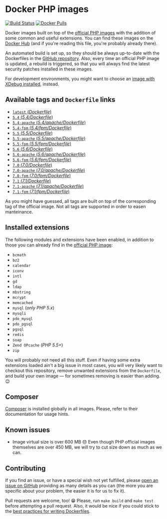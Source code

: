 # Docker PHP images
[![Build Status](https://travis-ci.org/Chialab/docker-php.svg?branch=master)](https://travis-ci.org/Chialab/docker-php)
[![Docker Pulls](https://img.shields.io/docker/pulls/chialab/php.svg)](https://hub.docker.com/r/chialab/php/)

Docker images built on top of the [official PHP images](https://hub.docker.com/r/_/php/) with the addition of some common and useful extensions. You can find these images on the [Docker Hub](https://hub.docker.com/r/chialab/php/) (and if you're reading this file, you're probably already there).

An automated build is set up, so they should be always up-to-date with the Dockerfiles in the [GitHub repository](https://github.com/Chialab/docker-php). Also, every time an official PHP image is updated, a rebuild is triggered, so that you will always find the latest security patches installed in these images.

For development environments, you might want to choose an [image with XDebug installed](https://hub.docker.com/r/chialab/php-dev/), instead.

## Available tags and `Dockerfile` links
- [`latest` (_Dockerfile_)](https://github.com/Chialab/docker-php/blob/master/Dockerfile)
- [`5.4` (_5.4/Dockerfile_)](https://github.com/Chialab/docker-php/blob/master/5.4/Dockerfile)
- [`5.4-apache` (_5.4/apache/Dockerfile_)](https://github.com/Chialab/docker-php/blob/master/5.4/apache/Dockerfile)
- [`5.4-fpm` (_5.4/fpm/Dockerfile_)](https://github.com/Chialab/docker-php/blob/master/5.4/fpm/Dockerfile)
- [`5.5` (_5.5/Dockerfile_)](https://github.com/Chialab/docker-php/blob/master/5.5/Dockerfile)
- [`5.5-apache` (_5.5/apache/Dockerfile_)](https://github.com/Chialab/docker-php/blob/master/5.5/apache/Dockerfile)
- [`5.5-fpm` (_5.5/fpm/Dockerfile_)](https://github.com/Chialab/docker-php/blob/master/5.5/fpm/Dockerfile)
- [`5.6` (_5.6/Dockerfile_)](https://github.com/Chialab/docker-php/blob/master/5.6/Dockerfile)
- [`5.6-apache` (_5.6/apache/Dockerfile_)](https://github.com/Chialab/docker-php/blob/master/5.6/apache/Dockerfile)
- [`5.6-fpm` (_5.6/fpm/Dockerfile_)](https://github.com/Chialab/docker-php/blob/master/5.6/fpm/Dockerfile)
- [`7.0` (_7.0/Dockerfile_)](https://github.com/Chialab/docker-php/blob/master/7.0/Dockerfile)
- [`7.0-apache` (_7.0/apache/Dockerfile_)](https://github.com/Chialab/docker-php/blob/master/7.0/apache/Dockerfile)
- [`7.0-fpm` (_7.0/fpm/Dockerfile_)](https://github.com/Chialab/docker-php/blob/master/7.0/fpm/Dockerfile)
- [`7.1` (_7.1/Dockerfile_)](https://github.com/Chialab/docker-php/blob/master/7.1/Dockerfile)
- [`7.1-apache` (_7.1/apache/Dockerfile_)](https://github.com/Chialab/docker-php/blob/master/7.1/apache/Dockerfile)
- [`7.1-fpm` (_7.1/fpm/Dockerfile_)](https://github.com/Chialab/docker-php/blob/master/7.1/fpm/Dockerfile)

As you might have guessed, all tags are built on top of the corresponding tag of the official image. Not all tags are supported in order to easen manteinance.

## Installed extensions
The following modules and extensions have been enabled,
in addition to those you can already find in the [official PHP image](https://hub.docker.com/r/_/php/):

- `bcmath`
- `bz2`
- `calendar`
- `iconv`
- `intl`
- `gd`
- `ldap`
- `mbstring`
- `mcrypt`
- `memcached`
- `mysql` (_only PHP 5.x_)
- `mysqli`
- `pdo_mysql`
- `pdo_pgsql`
- `pgsql`
- `redis`
- `soap`
- `Zend OPcache` (_PHP 5.5+_)
- `zip`

You will probably not need all this stuff. Even if having some extra extensions loaded ain't a big issue in most cases, you will very likely want to checkout this repository, remove unwanted extensions from the `Dockerfile`, and build your own image — for sometimes removing is easier than adding. 😉

## Composer
[Composer](https://getcomposer.org) is installed globally in all images. Please, refer to their documentation for usage hints.

## Known issues
- Image virtual size is over 600 MB 😞 Even though PHP official images themselves are over 450 MB, we will try to cut size down as much as we can.

## Contributing
If you find an issue, or have a special wish not yet fulfilled, please [open an issue on GitHub](https://github.com/Chialab/docker-php/issues) providing as many details as you can (the more you are specific about your problem, the easier it is for us to fix it).

Pull requests are welcome, too! 😁 Please, run `make build` and `make test` before attempting a pull request. Also, it would be nice if you could stick to the [best practices for writing Dockerfiles](https://docs.docker.com/articles/dockerfile_best-practices/).
